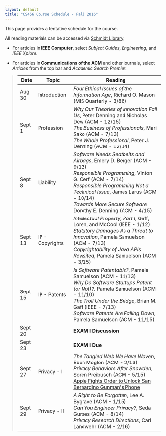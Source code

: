 ```yaml
---
layout: default
title: "CS456 Course Schedule - Fall 2016"
---
```


This page provides a tentative schedule for the course.

All reading materials can be accessed via [Schmidt Library](http://library.ycp.edu/home).

-   For articles in **IEEE Computer**, select *Subject Guides*, *Engineering*, and *IEEE Xplore*.

-   For articles in **Communications of the ACM** and other journals, select *Articles* from the top bar and *Academic Search Premier*.


>  Date   |      Topic      |                                    Reading                                             |
> ------- | --------------  | -------------------------------------------------------------------------------------- |
> Aug 30  | Introduction    | *Four Ethical Issues of the Information Age*, Richard O. Mason (MIS Quarterly - 3/86)  |
> Sept 1  | Profession      | *Why Our Theories of Innovation Fail Us*, Peter Denning and Nicholas Dew (ACM - 12/15) <br /> *The Business of Professionals*, Mari Sako (ACM - 7/13) <br /> *The Whole Professional*, Peter J. Denning (ACM - 12/14) |
> Sept 8  | Liability       | *Software Needs Seatbelts and Airbags*, Emery D. Berger (ACM - 9/12) <br /> *Responsible Programming*, Vinton G. Cerf (ACM - 7/14) <br /> *Responsible Programming Not a Technical Issue*, James Larus (ACM - 10/14) <br /> *Towards More Secure Software* Dorothy E. Denning (ACM - 4/15) |
> Sept 13 | IP - Copyrights | *Intellectual Property, Part I*, Gaff, Loren, and McCool (IEEE - 1/12) <br /> *Statutory Damages As a Threat to Innovation*, Pamela Samuelson (ACM - 7/13) <br /> *Copyrightability of Java APIs Revisited*, Pamela Samuelson (ACM - 3/15) |
> Sept 15 | IP - Patents    | *Is Software Patentable?*, Pamela Samuelson (ACM - 11/13) <br /> *Why Do Software Startups Patent (or Not)?*, Pamela Samuelson (ACM - 11/10) <br/> *The Troll Under the Bridge*, Brian M. Gaff (IEEE - 7/13) <br /> *Software Patents Are Falling Down*, Pamela Samuelson (ACM - 11/15) |
> Sept 20 |                 | **EXAM I Discussion** |
> Sept 23 |                 | **EXAM I Due** |
> Sept 27 | Privacy - I     | *The Tangled Web We Have Woven*, Eben Moglen (ACM - 2/13) <br /> *Privacy Behaviors After Snowden*, Soren Preibusch (ACM - 5/15) <br /> [Apple Fights Order to Unlock San Bernardino Gunman's Phone](http://www.nytimes.com/2016/02/18/technology/apple-timothy-cook-fbi-san-bernardino.html?_r=0) | 
> Sept 29 | Privacy - II    | *A Right to Be Forgotten*, Lee A. Bygrave (ACM - 1/15) <br /> *Can You Engineer Privacy?*, Seda Gurses (ACM - 8/14) <br /> *Privacy Research Directions*, Carl Landwehr (ACM - 2/16) | 












<!--
> Feb 16  | IP - Patents    | *Is Software Patentable?*, Pamela Samuelson (ACM - 11/13) <br /> *Why Do Software Startups Patent (or Not)?*, Pamela Samuelson (ACM - 11/10) <br/> *The Troll Under the Bridge*, Brian M. Gaff (IEEE - 7/13) <br /> *Software Patents Are Falling Down*, Pamela Samuelson (ACM - 11/15) |
> Feb 18  |                 | **EXAM I Discussion** |
> Feb 23  |                 | **EXAM I Due** |
> Feb 25  | Privacy - I     | *The Tangled Web We Have Woven*, Eben Moglen (ACM - 2/13) <br /> *Privacy Behaviors After Snowden*, Soren Preibusch (ACM - 5/15) <br /> [Apple Fights Order to Unlock San Bernardino Gunman's Phone](http://www.nytimes.com/2016/02/18/technology/apple-timothy-cook-fbi-san-bernardino.html?_r=0) | 
> Mar 8   | Privacy - II    | *A Right to Be Forgotten*, Lee A. Bygrave (ACM - 1/15) <br /> *Can You Engineer Privacy?*, Seda Gurses (ACM - 8/14) <br /> *Privacy Research Directions*, Carl Landwehr (ACM - 2/16) | 
> Mar 10  | Security - I    | *Security or Privacy? A Matter of Perspective*, George Hurlburt, Irena Bojanova, Ann Sobel, and Keesha Crosby (IEEE - 11/14) <br /> *Privacy and Security: Summing Up*, Susan Landau (ACM - 11/14) <br /> *Secure-System Designers Strive to Stem Data Leaks*, Chris Edwards (ACM - 4/15) |
> Mar 15  | Security - II   | *Security Outlook: Six Cyber Game Changers for the Next 15 Years*, Alexander Kott, Ananthram Swami, and Patrick McDaniel (IEEE - 12/14) <br /> *Security Assurance*, Steven B. Lipner (ACM - 11/15) <br /> *I Can't Let You Do That, Dave*, Cory Doctorow (ACM - 12/15)|  
> Mar 17  | Government      | [Big Brother? US linked to new wave of censorship, surveillance on web](http://www.foxnews.com/tech/2013/02/27/special-report-surveillance-and-censorship-america/) <br /> *Overt Censorship: A Fatal Mistake?*, Jean-Loup Richet (ACM - 8/13) <br /> *Moral Hazards, Negative Externalities, and the Surveillance Economy*, Hal Berghel (IEEE - 2/14)|  
> Mar 22  | Internet        | *Access to the Internet is a Human Right*, Stephen Wicker and Stephanie Santoso (ACM - 6/13) <br /> *Does the Internet Make Us Stupid?*, Hermann Maurer (ACM - 1/15)  <br /> *Internet Use and Psychological Well-Being: Effects of Activity and Audience*, Robert Kraut and Moira Burke (ACM - 12/15) |  
> Apr 5   | *Free Software* <br /> Chris Yealy <br /> Dan Muckerman | [What is free software?](https://www.gnu.org/philosophy/free-sw.en.html) <br /> [Why “Free Software” is better than “Open Source”](https://www.gnu.org/philosophy/free-software-for-freedom.en.html) <br /> [What motivates free software developers to choose between copyleft and permissive licences?](https://opensource.com/law/13/8/motivation-free-software-licensing) |  
> Apr 7   | *Autonomous Cars* <br /> Martin Dichmann-Schmidt<br /> Garlan Bowser | [Will Self-Driving Cars Change the Rules of the Road?](http://ideas.time.com/2013/01/14/will-self-driving-cars-change-the-rules-of-the-road/) <br /> [Controversy and intrigue fuel conversation around Google's self-driving car](https://www.proopinion.com/en/blog/controversy-and-intrigue-fuel-conversation-around-googles-selfdriving-car) <br /> [Tesla fixes bug after hackers hijack Model S](http://money.cnn.com/2015/08/06/technology/tesla-hack/) <br /> [Tesla’s autopilot suffers technical glitches both on and off road](http://glitch.news/2015-10-22-teslas-autopilot-suffers-technical-glitches-both-on-and-off-road.html) <br /> [Who’s Responsible when a Driverless Car Crashes? Tesla’s Got an Idea](http://www.wsj.com/articles/tesla-electric-cars-soon-to-sport-autopilot-functions-such-as-passing-other-vehicles-1431532720) <br /> [Who is responsible when Tesla Autopilot results in a crash?](http://www.teslarati.com/responsible-tesla-autopilot-crash-accidents/) |  
> Apr 12  | *Artificial Intelligence* <br /> Austin Decker <br /> Austin Koehler | [Smart Email and the Path to Digital Immortality](http://www.technewsworld.com/story/83079.html) <br /> [Soon, Gmail’s AI Could Reply to Your Email for You](http://www.wired.com/2015/11/google-is-using-ai-to-create-automatic-replies-in-gmail/) <br /> [Can Software That Predicts Crime Pass Constitutional Muster?](http://www.npr.org/2013/07/26/205835674/can-software-that-predicts-crime-pass-constitutional-muster) <br /> [Elon Musk’s Billion-Dollar AI Plan Is About Far More Than Saving the World](http://www.wired.com/2015/12/elon-musks-billion-dollar-ai-plan-is-about-far-more-than-saving-the-world/) |  
> Apr 14  | *Apple Privacy* <br /> David Visco <br /> Ryan Hammett | [A Message to Our Customers](http://www.apple.com/customer-letter/) <br /> [APPLE, THE FBI, AND SECURITY](https://stratechery.com/2016/apple-the-fbi-and-security/) <br /> [Apple vs. FBI Is Not About Privacy vs. Security — It’s About How to Achieve Both](http://www.huffingtonpost.com/admiral-jim-stavridis-ret/apple-fbi-privacy-security_b_9404314.html)|  
> Apr 19  | *Intellectual Property Rights* <br /> Austin Forry <br /> Michael Trupia | [What Is the Trans-Pacific Partnership Agreement (TPP)?](https://www.eff.org/issues/tpp) <br /> [Trans-Pacific Partnership Intellectual Property Law: Why Internet Freedom Groups Don't Like TPP Trade Agreement](http://www.ibtimes.com/trans-pacific-partnership-intellectual-property-law-why-internet-freedom-groups-dont-2171936) <br /> [TPP Trade Agreement Slammed For Eroding Online Rights](http://techcrunch.com/2015/11/05/tpp-vs-privacy/) <br /> [Controversial Trade Deal May Actually Help Net Neutrality](http://www.wired.com/2015/11/tpp-net-neutrality/) <br /> [Where's The Fair Use? - Nostalgia Critic](https://youtu.be/zVqFAMOtwaI) <br /> [Copyright Infringement & why Twitch TV and YouTube Gaming are above the law](http://www.gameskinny.com/twtf5/copyright-infringement-why-twitch-tv-and-youtube-gaming-are-above-the-law)|  
> Apr 21  | *Digital Rights Management* <br /> Juan Salazar <br /> Michael Fioravanti | *DRM and Privacy*, Julie E. Cohen (ACM - 4/03) <br /> [Digital Rights Management](http://drm.web.unc.edu/games/) <br /> [What happens with digital rights management in the real world?](https://www.theguardian.com/technology/blog/2014/feb/05/digital-rights-management) <br /> [Keurig's attempt to 'DRM' its coffee cups totally backfired](http://www.theverge.com/2015/2/5/7986327/keurigs-attempt-to-drm-its-coffee-cups-totally-backfired)|  
> Apr 26  | *Net Neutrality* <br /> Ben Coover | *Net Neutrality vs. Net Neutering*, Hal Berghel (IEEE - 3/16) <br /> [Net Neutrality Is in More Danger Than Ever](https://www.wired.com/2016/03/despite-fcc-net-neutrality-danger-ever/) <br /> *Net Neutrality is Techno Socialism*, Peter Gregory (Institute of Public Affairs Review - 5/15) <br /> *Why 2015 May Be the Year We Solve Net Neutrality*, Chloe Albanesius (PC Magazine - 2/15) |  
> Apr 28  | *Product Liability* <br /> Dan Mashuda <br /> Tyler Yonkins | [But Officer, I Was Only Programming at 100 Lines Per Hour!](http://cacm.acm.org/magazines/2013/7/165481-but-officer-i-was-only-programming-at-100-lines-per-hour/fulltext) <br /> *Liability in Software License Agreements*, David Warme (ACM - 10/15) <br /> [Toyota Unintended Acceleration and the Big Bowl of “Spaghetti” Code](http://www.safetyresearch.net/blog/articles/toyota-unintended-acceleration-and-big-bowl-“spaghetti”-code) <br /> [Emerging use of drones raises insurance issues](http://www.nhbr.com/February-5-2016/Emerging-use-of-drones-raises-insurance-issues/) |  

-->









